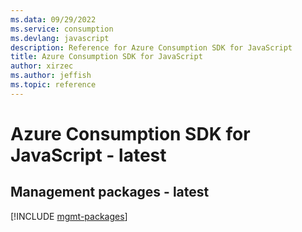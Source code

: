 ```yaml
---
ms.data: 09/29/2022
ms.service: consumption
ms.devlang: javascript
description: Reference for Azure Consumption SDK for JavaScript
title: Azure Consumption SDK for JavaScript
author: xirzec
ms.author: jeffish
ms.topic: reference
---
```

# Azure Consumption SDK for JavaScript - latest

## Management packages - latest
[!INCLUDE [mgmt-packages](consumption-mgmt-index.md)]